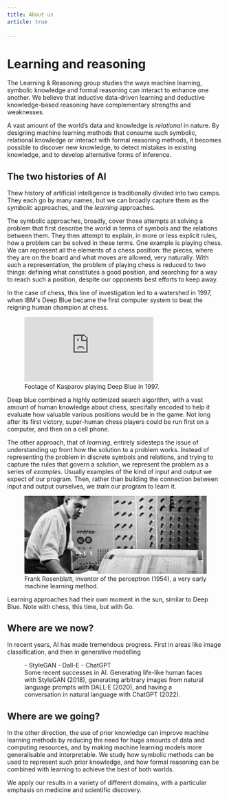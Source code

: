 ```yaml
---
title: About us
article: true

---
```


# Learning and reasoning

The Learning & Reasoning group studies the ways machine learning, symbolic knowledge and formal reasoning can interact to enhance one another. We believe that inductive data-driven learning and deductive knowledge-based reasoning have complementary strengths and weaknesses.

A vast amount of the world’s data and knowledge is _relational_ in nature. By designing machine learning methods that consume such symbolic, relational knowledge or interact with formal reasoning methods, it becomes possible to discover new knowledge, to detect mistakes in existing knowledge, and to develop alternative forms of inference.

## The two histories of AI

Thew history of artificial intelligence is traditionally divided into two camps. They each go by many names, but we can broadly capture them as the _symbolic_ approaches, and the _learning_ approaches.

The symbolic approaches, broadly, cover those attempts at solving a problem that first describe the world in terms of symbols and the relations between them. They then attempt to explain, in more or less explicit rules, how a problem can be solved in these terms. One example is playing chess. We can represent all the elements of a chess position: the pieces, where they are on the board and what moves are allowed, very naturally. With such a representation, the problem of playing chess is reduced to two things: defining what constitutes a good position, and searching for a way to reach such a position, despite our opponents best efforts to keep away.

In the case of chess, this line of investigation led to a watershed in 1997, when IBM's Deep Blue became the first computer system to beat the reigning human champion at chess.  

<figure class="embed">
<iframe src="https://www.youtube.com/embed/aNpv3LfCUa4" title="YouTube video player" frameborder="0" allow="accelerometer; autoplay; clipboard-write; encrypted-media; gyroscope; picture-in-picture; web-share" allowfullscreen></iframe>
<figcaption>Footage of Kasparov playing Deep Blue in 1997.</figcaption>
</figure>

Deep blue combined a highly optimized search algorithm, with a vast amount of human knowledge about chess, specifally encoded to help it evaluate how valuable various positions would be in the game. Not long after its first victory, super-human chess players could be run first on a computer, and then on a cell phone. 

The other approach, that of _learning_, entirely sidesteps the issue of understanding up front how the solution to a problem works. Instead of representing the problem in discrete symbols and relations, and trying to capture the rules that govern a solution, we represent the problem as a series of _examples_. Usually examples of the kind of input and output we expect of our program. Then, rather than building the connection between input and output ourselves, we _train_ our program to learn it.

<figure class="wide">
<img src="/images/rosenblatt.png">
<figcaption>Frank Rosenblatt, inventor of the perceptron (1954), a very early machine learning method.</figcaption>
</figure>

Learning approaches had their own moment in the sun, similar to Deep Blue. Note with chess, this time, but with Go. 

## Where are we now?

In recent years, AI has made tremendous progress. First in areas like image classification, and then in generative modelling

<figure>
- StyleGAN
- Dall-E
- ChatGPT
<figcaption>Some recent successes in AI. Generating life-like human faces with StyleGAN (2018), generating arbitrary images from natural language prompts with DALL&middot;E (2020), and having a conversation in natural language with ChatGPT (2022).
</figcaption>
</figure>


## Where are we going?

In the other direction, the use of prior knowledge can improve machine learning methods by reducing the need for huge amounts of data and computing resources, and by making machine learning models more generalisable and interpretable. We study how symbolic methods can be used to represent such prior knowledge, and how formal reasoning can be combined with learning to achieve the best of both worlds.

We apply our results in a variety of different domains, with a particular emphasis on medicine and scientific discovery.
